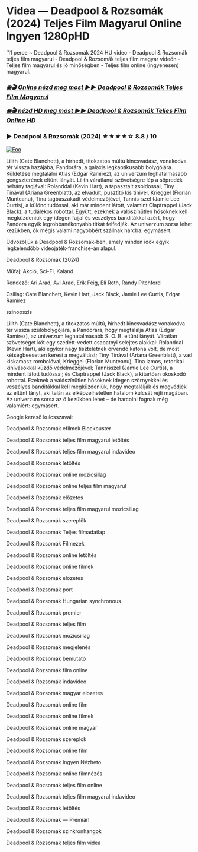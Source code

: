 # Videa — Deadpool & Rozsomák (2024) Teljes Film Magyarul Online Ingyen 1280pHD

`11 perce ~ Deadpool & Rozsomák 2024 HU video - Deadpool & Rozsomák teljes film magyarul - Deadpool & Rozsomák teljes film magyar videón - Teljes film magyarul és jó minőségben - Teljes film online (ingyenesen) magyarul.

<b><i><h3> <a href="https://filmhd.cloud/hu/movie/533535/deadpool-gitbis" rel="nofollow">◉🎬 Online nézd meg most ►► Deadpool & Rozsomák Teljes Film Magyarul</a></b></i></h>

<b><i><h> <a href="https://filmhd.cloud/hu/movie/533535/deadpool-gitbis" rel="nofollow">◉🎬 nézd HD meg most ►► Deadpool & Rozsomák Teljes Film Online HD</a></b></i></h3>

### ▶️ Deadpool & Rozsomák (2024) ★★★★☆ 8.8 / 10

<a href="https://filmhd.cloud/hu/movie/533535/deadpool-gitbis" rel="nofollow"><img src="https://camo.githubusercontent.com/917e6ed5c302499242165dcc02bdbce85c075fd21b35918eb9c0b771855261b8/68747470733a2f2f7374617469632e7769787374617469632e636f6d2f6d656469612f6232343966395f61646163386637306662336634356238383639313639366337376465313866337e6d76322e676966" alt="Foo" style="max-width: 100%;"></a>

Lilith (Cate Blanchett), a hírhedt, titokzatos múltú kincsvadász, vonakodva tér vissza hazájába, Pandorára, a galaxis legkaotikusabb bolygójára. Küldetése megtalálni Atlas (Edgar Ramírez), az univerzum leghatalmasabb gengszterének eltűnt lányát. Lilith váratlanul szövetségre lép a söpredék néhány tagjával: Rolanddal (Kevin Hart), a tapasztalt zsoldossal, Tiny Tinával (Ariana Greenblatt), az elvadult, pusztító kis tinivel, Krieggel (Florian Munteanu), Tina tagbaszakadt védelmezőjével, Tannis-szel (Jamie Lee Curtis), a különc tudóssal, aki már mindent látott, valamint Claptrappel (Jack Black), a tudálékos robottal. Együtt, ezeknek a valószínűtlen hősöknek kell megküzdeniük egy idegen fajjal és veszélyes banditákkal azért, hogy Pandora egyik legrobbanékonyabb titkát felfedjék. Az univerzum sorsa lehet kezükben, ők mégis valami nagyobbért szállnak harcba: egymásért.

Üdvözöljük a Deadpool & Rozsomák-ben, amely minden idők egyik legkelendőbb videojáték-franchise-án alapul.

Deadpool & Rozsomák (2024)

Műfaj: Akció, Sci-Fi, Kaland

Rendező: Ari Arad, Avi Arad, Erik Feig, Eli Roth, Randy Pitchford

Csillag: Cate Blanchett, Kevin Hart, Jack Black, Jamie Lee Curtis, Edgar Ramírez

szinopszis

Lilith (Cate Blanchett), a titokzatos múltú, hírhedt kincsvadász vonakodva tér vissza szülőbolygójára, a Pandorára, hogy megtalálja Atlas (Edgar Ramírez), az univerzum leghatalmasabb S. O. B. eltűnt lányát. Váratlan szövetséget köt egy szedett-vedett csapatnyi selejtes alakkal: Rolanddal (Kevin Hart), aki egykor nagy tiszteletnek örvendő katona volt, de most kétségbeesetten keresi a megváltást; Tiny Tinával (Ariana Greenblatt), a vad kiskamasz rombolóval; Krieggel (Florian Munteanu), Tina izmos, retorikai kihívásokkal küzdő védelmezőjével; Tannisszel (Jamie Lee Curtis), a mindent látott tudóssal; és Claptrappel (Jack Black), a kitartóan okoskodó robottal. Ezeknek a valószínűtlen hősöknek idegen szörnyekkel és veszélyes banditákkal kell megküzdeniük, hogy megtalálják és megvédjék az eltűnt lányt, aki talán az elképzelhetetlen hatalom kulcsát rejti magában. Az univerzum sorsa az ő kezükben lehet – de harcolni fognak még valamiért: egymásért.

Google kereső kulcsszavai:

Deadpool & Rozsomák efilmek Blockbuster

Deadpool & Rozsomák teljes film magyarul letöltés

Deadpool & Rozsomák teljes film magyarul indavideo

Deadpool & Rozsomák letöltés

Deadpool & Rozsomák online mozicsillag

Deadpool & Rozsomák online teljes film magyarul

Deadpool & Rozsomák előzetes

Deadpool & Rozsomák teljes film magyarul mozicsillag

Deadpool & Rozsomák szereplők

Deadpool & Rozsomák Teljes filmadatlap

Deadpool & Rozsomák Filmezek

Deadpool & Rozsomák online letöltés

Deadpool & Rozsomák online filmek

Deadpool & Rozsomák elozetes

Deadpool & Rozsomák port

Deadpool & Rozsomák Hungarian synchronous

Deadpool & Rozsomák premier

Deadpool & Rozsomák teljes film

Deadpool & Rozsomák mozicsillag

Deadpool & Rozsomák megjelenés

Deadpool & Rozsomák bemutató

Deadpool & Rozsomák film online

Deadpool & Rozsomák indavideo

Deadpool & Rozsomák magyar elozetes

Deadpool & Rozsomák online film

Deadpool & Rozsomák online filmek

Deadpool & Rozsomák online magyar

Deadpool & Rozsomák szereplok

Deadpool & Rozsomák online film

Deadpool & Rozsomák Ingyen Nézheto

Deadpool & Rozsomák online filmnézés

Deadpool & Rozsomák teljes film online

Deadpool & Rozsomák teljes film magyarul indavideo

Deadpool & Rozsomák letöltés

Deadpool & Rozsomák — Premiär!

Deadpool & Rozsomák szinkronhangok

Deadpool & Rozsomák teljes film videa
